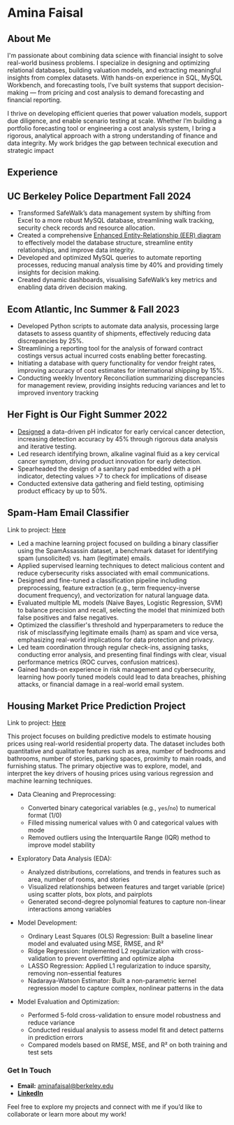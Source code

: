 # Amina Faisal

## About Me 
I'm passionate about combining data science with financial insight to solve real-world business problems. I specialize in designing and optimizing relational databases, building valuation models, and extracting meaningful insights from complex datasets. With hands-on experience in SQL, MySQL Workbench, and forecasting tools, I’ve built systems that support decision-making — from pricing and cost analysis to demand forecasting and financial reporting.

I thrive on developing efficient queries that power valuation models, support due diligence, and enable scenario testing at scale. Whether I’m building a portfolio forecasting tool or engineering a cost analysis system, I bring a rigorous, analytical approach with a strong understanding of finance and data integrity. My work bridges the gap between technical execution and strategic impact

## Experience
## UC Berkeley Police Department Fall 2024
- Transformed SafeWalk’s data management system by shifting from Excel to a more robust MySQL database, streamlining
walk tracking, security check records and resource allocation.
- Created a comprehensive <a href="https://app.diagrams.net/#G1EyMGKbS_j85kPyIBEMT0kpZLHxT3anEP#%7B%22pageId%22%3A%22R2lEEEUBdFMjLlhIrx00%22%7D">Enhanced Entity-Relationship (EER) diagram</a> to effectively model the database structure, streamline entity relationships, and improve data integrity.
- Developed and optimized MySQL queries to automate reporting processes, reducing manual analysis time by 40% and
providing timely insights for decision making.
- Created dynamic dashboards, visualising SafeWalk’s key metrics and enabling data driven decision making.

## Ecom Atlantic, Inc Summer & Fall 2023
- Developed Python scripts to automate data analysis, processing large datasets to assess quantity of shipments, effectively
reducing data discrepancies by 25%.
- Streamlining a reporting tool for the analysis of forward contract costings versus actual incurred costs enabling better
forecasting.
- Initiating a database with query functionality for vendor freight rates, improving accuracy of cost estimates for
international shipping by 15%.
- Conducting weekly Inventory Reconciliation summarizing discrepancies for management review, providing insights
reducing variances and let to improved inventory tracking

## Her Fight is Our Fight Summer 2022
- <a href="https://www.icloud.com/iclouddrive/066PowQPZgMy6ruSTCX-xWCtg#Screen_Shot_2025-02-04_at_2.33.06_PM">Designed</a> a data-driven pH indicator for early cervical cancer detection, increasing detection accuracy by 45% through
rigorous data analysis and iterative testing.
- Led research identifying brown, alkaline vaginal fluid as a key cervical cancer symptom, driving product innovation for
early detection.
- Spearheaded the design of a sanitary pad embedded with a pH indicator, detecting values >7 to check for implications of
disease
- Conducted extensive data gathering and field testing, optimising product efficacy by up to 50%.

## Spam-Ham Email Classifier
Link to project: <a href="https://www.icloud.com/iclouddrive/07c-h8ozNSZIN6WRdaPAvOnbQ#projB2">Here</a>

- Led a machine learning project focused on building a binary classifier using the SpamAssassin dataset, a benchmark dataset for identifying spam (unsolicited) vs. ham (legitimate) emails.  
- Applied supervised learning techniques to detect malicious content and reduce cybersecurity risks associated with email communications.
- Designed and fine-tuned a classification pipeline including preprocessing, feature extraction (e.g., term frequency-inverse document frequency), and vectorization for natural language data.
- Evaluated multiple ML models (Naive Bayes, Logistic Regression, SVM) to balance precision and recall, selecting the model that minimized both false positives and false negatives.
- Optimized the classifier's threshold and hyperparameters to reduce the risk of misclassifying legitimate emails (ham) as spam and vice versa, emphasizing real-world implications for data protection and privacy.
- Led team coordination through regular check-ins, assigning tasks, conducting error analysis, and presenting final findings with clear, visual performance metrics (ROC curves, confusion matrices).
- Gained hands-on experience in risk management and cybersecurity, learning how poorly tuned models could lead to data breaches, phishing attacks, or financial damage in a real-world email system.

## Housing Market Price Prediction Project
Link to project: <a href="https://github.com/aminafaisal1/IEORPROJECT165/blob/main/project165%20(12).ipynb">Here</a>

This project focuses on building predictive models to estimate housing prices using real-world residential property data. The dataset includes both quantitative and qualitative features such as area, number of bedrooms and bathrooms, number of stories, parking spaces, proximity to main roads, and furnishing status. The primary objective was to explore, model, and interpret the key drivers of housing prices using various regression and machine learning techniques.


- Data Cleaning and Preprocessing:
  - Converted binary categorical variables (e.g., `yes`/`no`) to numerical format (1/0)  
  - Filled missing numerical values with 0 and categorical values with mode  
  - Removed outliers using the Interquartile Range (IQR) method to improve model stability

- Exploratory Data Analysis (EDA):  
  - Analyzed distributions, correlations, and trends in features such as area, number of rooms, and stories  
  - Visualized relationships between features and target variable (price) using scatter plots, box plots, and pairplots  
  - Generated second-degree polynomial features to capture non-linear interactions among variables

- Model Development:  
  - Ordinary Least Squares (OLS) Regression: Built a baseline linear model and evaluated using MSE, RMSE, and R²  
  - Ridge Regression: Implemented L2 regularization with cross-validation to prevent overfitting and optimize alpha  
  - LASSO Regression: Applied L1 regularization to induce sparsity, removing non-essential features  
  - Nadaraya-Watson Estimator: Built a non-parametric kernel regression model to capture complex, nonlinear patterns in the data

- Model Evaluation and Optimization:  
  - Performed 5-fold cross-validation to ensure model robustness and reduce variance  
  - Conducted residual analysis to assess model fit and detect patterns in prediction errors  
  - Compared models based on RMSE, MSE, and R² on both training and test sets


### Get In Touch
- **Email:** aminafaisal@berkeley.edu
- **<a href="https://www.linkedin.com/in/amina-faisal-219079274/">LinkedIn</a>**

Feel free to explore my projects and connect with me if you’d like to collaborate or learn more about my work!
